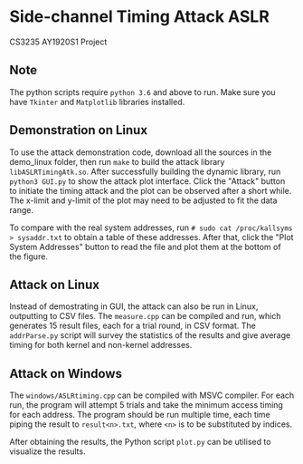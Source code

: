 # Side-channel Timing Attack ASLR

CS3235 AY1920S1 Project

## Note

The python scripts require `python 3.6` and above to run. Make sure you have `Tkinter` and `Matplotlib` libraries installed.

## Demonstration on Linux

To use the attack demonstration code, download all the sources in the demo_linux folder, then run `make` to build the attack library `libASLRTimingAtk.so`. After successfully building the dynamic library, run `python3 GUI.py` to show the attack plot interface. Click the "Attack" button to initiate the timing attack and the plot can be observed after a short while. The x-limit and y-limit of the plot may need to be adjusted to fit the data range.

To compare with the real system addresses, run
`# sudo cat /proc/kallsyms > sysaddr.txt`
to obtain a table of these addresses. After that, click the "Plot System Addresses" button to read the file and plot them at the bottom of the figure.

## Attack on Linux

Instead of demostrating in GUI, the attack can also be run in Linux, outputting to CSV files. The `measure.cpp` can be compiled and run, which generates 15 result files, each for a trial round, in CSV format. The `addrParse.py` script will survey the statistics of the results and give average timing for both kernel and non-kernel addresses.

## Attack on Windows

The `windows/ASLRtiming.cpp` can be compiled with MSVC compiler. For each run, the program will attempt 5 trials and take the minimum access timing for each address. The program should be run multiple time, each time piping the result to `result<n>.txt`, where `<n>` is to be substituted by indices.

After obtaining the results, the Python script `plot.py` can be utilised to visualize the results.
